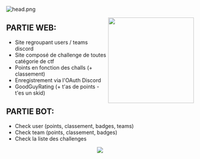 ![head.png](https://media.discordapp.net/attachments/816098501632852038/816107170764554310/unknown.png)

<p align="center">


<img align='right' src="https://media.discordapp.net/attachments/816098501632852038/816279246678523918/unknown.png?width=702&height=702" width="230">

## PARTIE WEB:
 - Site regroupant users / teams discord
 - Site composé de challenge de toutes catégorie de ctf
 - Points en fonction des challs (+ classement)
 - Enregistrement via l'OAuth Discord
 - GoodGuyRating (+ t'as de points - t'es un skid)

## PARTIE BOT:
 - Check user (points, classement, badges, teams)
 - Check team (points, classement, badges)
 - Check la liste des challenges

<p align="center">
  <a href="https://discord.gg/apo"><img src="https://media.discordapp.net/attachments/816098501632852038/816112222815256596/unknown.png?width=851&height=200"></a>
</p>
